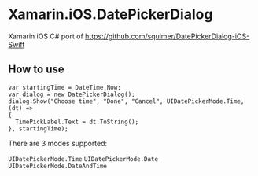# Xamarin.iOS.DatePickerDialog
Xamarin iOS C# port of https://github.com/squimer/DatePickerDialog-iOS-Swift

## How to use

```
var startingTime = DateTime.Now;
var dialog = new DatePickerDialog();
dialog.Show("Choose time", "Done", "Cancel", UIDatePickerMode.Time, (dt) =>
{
  TimePickLabel.Text = dt.ToString();
}, startingTime);
```

There are 3 modes supported: 

`UIDatePickerMode.Time`
`UIDatePickerMode.Date`
`UIDatePickerMode.DateAndTime`
